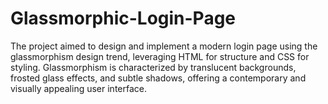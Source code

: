 # Glassmorphic-Login-Page
The project aimed to design and implement a modern login page using the glassmorphism design trend, leveraging HTML for structure and CSS for styling. Glassmorphism is characterized by translucent backgrounds, frosted glass effects, and subtle shadows, offering a contemporary and visually appealing user interface.
